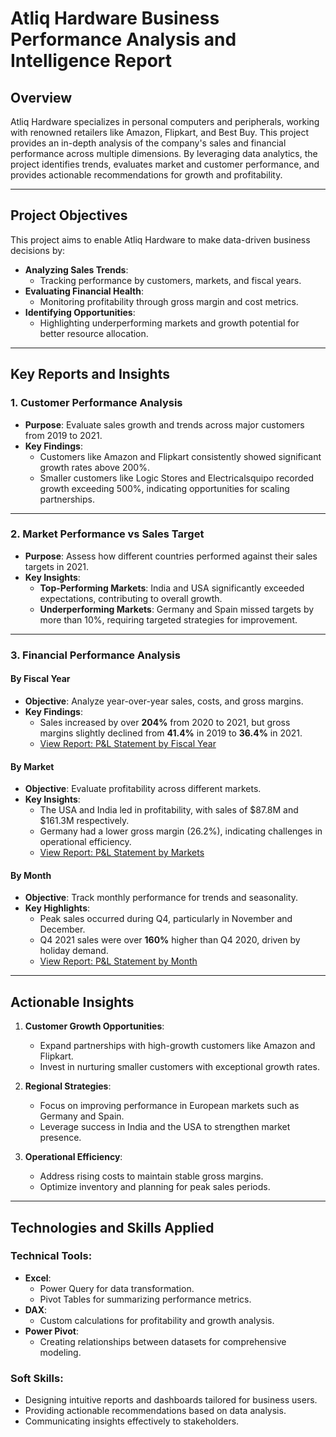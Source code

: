 
# Atliq Hardware Business Performance Analysis and Intelligence Report

## Overview
Atliq Hardware specializes in personal computers and peripherals, working with renowned retailers like Amazon, Flipkart, and Best Buy. This project provides an in-depth analysis of the company's sales and financial performance across multiple dimensions. By leveraging data analytics, the project identifies trends, evaluates market and customer performance, and provides actionable recommendations for growth and profitability.

---


## Project Objectives
This project aims to enable Atliq Hardware to make data-driven business decisions by:
- **Analyzing Sales Trends**:
  - Tracking performance by customers, markets, and fiscal years.
- **Evaluating Financial Health**:
  - Monitoring profitability through gross margin and cost metrics.
- **Identifying Opportunities**:
  - Highlighting underperforming markets and growth potential for better resource allocation.

---

## Key Reports and Insights

### 1. Customer Performance Analysis
- **Purpose**: Evaluate sales growth and trends across major customers from 2019 to 2021.
- **Key Findings**:
  - Customers like Amazon and Flipkart consistently showed significant growth rates above 200%.
  - Smaller customers like Logic Stores and Electricalsquipo recorded growth exceeding 500%, indicating opportunities for scaling partnerships.

---

### 2. Market Performance vs Sales Target
- **Purpose**: Assess how different countries performed against their sales targets in 2021.
- **Key Insights**:
  - **Top-Performing Markets**: India and USA significantly exceeded expectations, contributing to overall growth.
  - **Underperforming Markets**: Germany and Spain missed targets by more than 10%, requiring targeted strategies for improvement.

---

### 3. Financial Performance Analysis
#### By Fiscal Year
- **Objective**: Analyze year-over-year sales, costs, and gross margins.
- **Key Findings**:
  - Sales increased by over **204%** from 2020 to 2021, but gross margins slightly declined from **41.4%** in 2019 to **36.4%** in 2021.
  - [View Report: P&L Statement by Fiscal Year](Excel-Sales-and-Finance-Analytics/)

#### By Market
- **Objective**: Evaluate profitability across different markets.
- **Key Insights**:
  - The USA and India led in profitability, with sales of $87.8M and $161.3M respectively.
  - Germany had a lower gross margin (26.2%), indicating challenges in operational efficiency.
  - [View Report: P&L Statement by Markets](./files/P&L_Statement_by_Markets.pdf)
#### By Month
- **Objective**: Track monthly performance for trends and seasonality.
- **Key Highlights**:
  - Peak sales occurred during Q4, particularly in November and December.
  - Q4 2021 sales were over **160%** higher than Q4 2020, driven by holiday demand.
  - [View Report: P&L Statement by Month](./files/P&L_Statement_by_Months.pdf)
 
---

## Actionable Insights
1. **Customer Growth Opportunities**:
   - Expand partnerships with high-growth customers like Amazon and Flipkart.
   - Invest in nurturing smaller customers with exceptional growth rates.

2. **Regional Strategies**:
   - Focus on improving performance in European markets such as Germany and Spain.
   - Leverage success in India and the USA to strengthen market presence.

3. **Operational Efficiency**:
   - Address rising costs to maintain stable gross margins.
   - Optimize inventory and planning for peak sales periods.

---

## Technologies and Skills Applied
### Technical Tools:
- **Excel**:
  - Power Query for data transformation.
  - Pivot Tables for summarizing performance metrics.
- **DAX**:
  - Custom calculations for profitability and growth analysis.
- **Power Pivot**:
  - Creating relationships between datasets for comprehensive modeling.

### Soft Skills:
- Designing intuitive reports and dashboards tailored for business users.
- Providing actionable recommendations based on data analysis.
- Communicating insights effectively to stakeholders.
